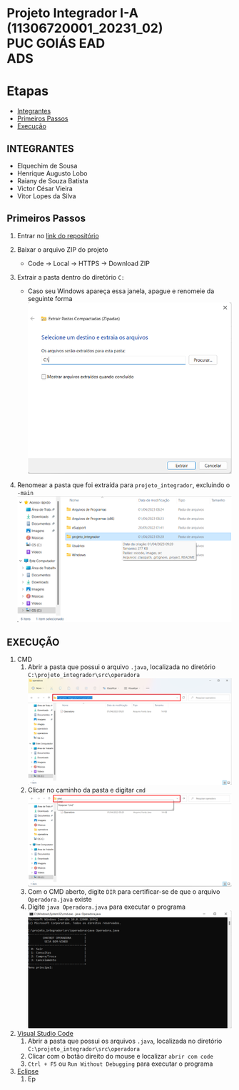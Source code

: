 Projeto Integrador I-A (11306720001_20231_02)  
PUC GOIÁS EAD  
ADS   
=======================================

# Etapas
  - [Integrantes](https://github.com/Henrique-182/projeto_integrador#integrantes)
  - [Primeiros Passos](https://github.com/Henrique-182/projeto_integrador/edit/main/README.md#primeiros-passos)
  - [Execução](https://github.com/Henrique-182/projeto_integrador#execu%C3%A7%C3%A3o)

## INTEGRANTES
  - Elquechim de Sousa
  - Henrique Augusto Lobo
  - Raiany de Souza Batista
  - Victor César Vieira
  - Vitor Lopes da Silva

## Primeiros Passos
  1. Entrar no [link do repositório](https://github.com/Henrique-182/projeto_integrador)
  
  2. Baixar o arquivo ZIP do projeto
      * Code -> Local -> HTTPS -> Download ZIP
      
  3. Extrair a pasta dentro do diretório `C:`
      * Caso seu Windows apareça essa janela, apague e renomeie da seguinte forma
      ![Renomear a Pasta](https://raw.githubusercontent.com/Henrique-182/projeto_integrador/main/images/instalacao1.png)      
  
  4. Renomear a pasta que foi extraída para `projeto_integrador`, excluindo o `-main`
   ![Renomear a Pasta](https://raw.githubusercontent.com/Henrique-182/projeto_integrador/main/images/instalacao2.png)

## EXECUÇÃO
  1. CMD
      1. Abrir a pasta que possui o arquivo `.java`, localizada no diretório `C:\projeto_integrador\src\operadora`
      ![Digitar CMD](https://raw.githubusercontent.com/Henrique-182/projeto_integrador/main/images/execucaoCMD1.png)
      2. Clicar no caminho da pasta e digitar `cmd`
      ![Digitar CMD](https://raw.githubusercontent.com/Henrique-182/projeto_integrador/main/images/execucaoCMD2.png)
      3. Com o CMD aberto, digite `DIR` para certificar-se de que o arquivo `Operadora.java` existe
      4. Digite `java Operadora.java` para executar o programa
      ![Digitar CMD](https://raw.githubusercontent.com/Henrique-182/projeto_integrador/main/images/execucaoCMD3.png)
  2. [Visual Studio Code](https://code.visualstudio.com/)
      1. Abrir a pasta que possui os arquivos `.java`, localizada no diretório `C:\projeto_integrador\src\operadora`
      2. Clicar com o botão direito do mouse e localizar `abrir com code`
      3. `Ctrl + F5` ou `Run Without Debugging` para executar o programa
  3. [Eclipse](https://www.eclipse.org/)
      1. Ep
  
